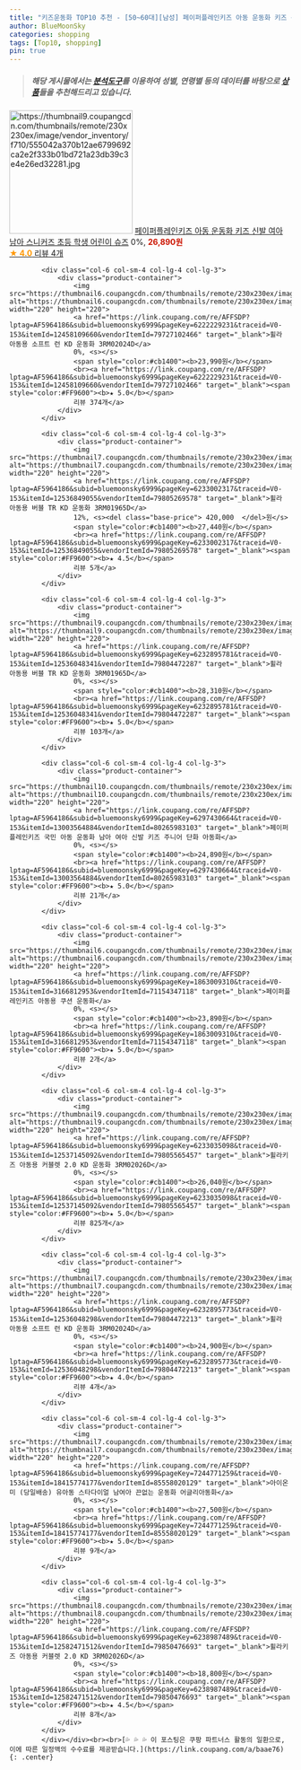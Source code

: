```yaml
---
title: "키즈운동화 TOP10 추천 - [50~60대][남성] 페이퍼플레인키즈 아동 운동화 키즈 신발 여아 남아 스니커즈 초등 학생 어린이 슈즈"
author: BlueMoonSky
categories: shopping
tags: [Top10, shopping]
pin: true
---
```


> ##### 해당 게시물에서는 [**분석도구**](https://itemscout.io/)를 이용하여 **성별**, **연령별** 등의 데이터를 바탕으로 [**상품**](https://link.coupang.com/a/baae76)들을 추천해드리고 있습니다.
<div class="container"><div class="row">
            <div class="col-6 col-sm-4 col-lg-4 col-lg-3">
                <div class="product-container">
                    <img src="https://thumbnail9.coupangcdn.com/thumbnails/remote/230x230ex/image/vendor_inventory/f710/555042a370b12ae6799692ca2e2f333b01bd721a23db39c3e4e26ed32281.jpg" alt="https://thumbnail9.coupangcdn.com/thumbnails/remote/230x230ex/image/vendor_inventory/f710/555042a370b12ae6799692ca2e2f333b01bd721a23db39c3e4e26ed32281.jpg" width="220" height="220">
                    <a href="https://link.coupang.com/re/AFFSDP?lptag=AF5964186&subid=bluemoonsky6999&pageKey=6718700989&traceid=V0-153&itemId=15620807771&vendorItemId=82838495071" target="_blank">페이퍼플레인키즈 아동 운동화 키즈 신발 여아 남아 스니커즈 초등 학생 어린이 슈즈</a>
                    0%, <s></s> 
                    <span style="color:#cb1400"><b>26,890원</b></span>
                    <br><a href="https://link.coupang.com/re/AFFSDP?lptag=AF5964186&subid=bluemoonsky6999&pageKey=6718700989&traceid=V0-153&itemId=15620807771&vendorItemId=82838495071" target="_blank"><span style="color:#FF9600"><b>★ 4.0</b></span>
                    리뷰 4개</a>
                </div>
            </div>
            
            <div class="col-6 col-sm-4 col-lg-4 col-lg-3">
                <div class="product-container">
                    <img src="https://thumbnail6.coupangcdn.com/thumbnails/remote/230x230ex/image/rs_quotation_api/j67yqkww/65e8a271b2dd409d98d9d8b259ad27aa.jpg" alt="https://thumbnail6.coupangcdn.com/thumbnails/remote/230x230ex/image/rs_quotation_api/j67yqkww/65e8a271b2dd409d98d9d8b259ad27aa.jpg" width="220" height="220">
                    <a href="https://link.coupang.com/re/AFFSDP?lptag=AF5964186&subid=bluemoonsky6999&pageKey=6222229231&traceid=V0-153&itemId=12458109660&vendorItemId=79727102466" target="_blank">휠라 아동용 소프트 런 KD 운동화 3RM02024D</a>
                    0%, <s></s> 
                    <span style="color:#cb1400"><b>23,990원</b></span>
                    <br><a href="https://link.coupang.com/re/AFFSDP?lptag=AF5964186&subid=bluemoonsky6999&pageKey=6222229231&traceid=V0-153&itemId=12458109660&vendorItemId=79727102466" target="_blank"><span style="color:#FF9600"><b>★ 5.0</b></span>
                    리뷰 374개</a>
                </div>
            </div>
            
            <div class="col-6 col-sm-4 col-lg-4 col-lg-3">
                <div class="product-container">
                    <img src="https://thumbnail7.coupangcdn.com/thumbnails/remote/230x230ex/image/rs_quotation_api/nxcywaza/e326cc11c4904a0a881e9b6a258928af.jpg" alt="https://thumbnail7.coupangcdn.com/thumbnails/remote/230x230ex/image/rs_quotation_api/nxcywaza/e326cc11c4904a0a881e9b6a258928af.jpg" width="220" height="220">
                    <a href="https://link.coupang.com/re/AFFSDP?lptag=AF5964186&subid=bluemoonsky6999&pageKey=6233002317&traceid=V0-153&itemId=12536849055&vendorItemId=79805269578" target="_blank">휠라 아동용 버블 TR KD 운동화 3RM01965D</a>
                    12%, <s><del class="base-price"> 420,000  </del>원</s> 
                    <span style="color:#cb1400"><b>27,440원</b></span>
                    <br><a href="https://link.coupang.com/re/AFFSDP?lptag=AF5964186&subid=bluemoonsky6999&pageKey=6233002317&traceid=V0-153&itemId=12536849055&vendorItemId=79805269578" target="_blank"><span style="color:#FF9600"><b>★ 4.5</b></span>
                    리뷰 5개</a>
                </div>
            </div>
            
            <div class="col-6 col-sm-4 col-lg-4 col-lg-3">
                <div class="product-container">
                    <img src="https://thumbnail9.coupangcdn.com/thumbnails/remote/230x230ex/image/rs_quotation_api/spyawjea/4c302a22823b4eac992e203b7be37df2.jpg" alt="https://thumbnail9.coupangcdn.com/thumbnails/remote/230x230ex/image/rs_quotation_api/spyawjea/4c302a22823b4eac992e203b7be37df2.jpg" width="220" height="220">
                    <a href="https://link.coupang.com/re/AFFSDP?lptag=AF5964186&subid=bluemoonsky6999&pageKey=6232895781&traceid=V0-153&itemId=12536048341&vendorItemId=79804472287" target="_blank">휠라 아동용 버블 TR KD 운동화 3RM01965D</a>
                    0%, <s></s> 
                    <span style="color:#cb1400"><b>28,310원</b></span>
                    <br><a href="https://link.coupang.com/re/AFFSDP?lptag=AF5964186&subid=bluemoonsky6999&pageKey=6232895781&traceid=V0-153&itemId=12536048341&vendorItemId=79804472287" target="_blank"><span style="color:#FF9600"><b>★ 5.0</b></span>
                    리뷰 103개</a>
                </div>
            </div>
            
            <div class="col-6 col-sm-4 col-lg-4 col-lg-3">
                <div class="product-container">
                    <img src="https://thumbnail10.coupangcdn.com/thumbnails/remote/230x230ex/image/vendor_inventory/2e24/6e2c16cccd293cc31b79a0df2b9376f05fbefc8d2ebf95a9022727feb60f.jpg" alt="https://thumbnail10.coupangcdn.com/thumbnails/remote/230x230ex/image/vendor_inventory/2e24/6e2c16cccd293cc31b79a0df2b9376f05fbefc8d2ebf95a9022727feb60f.jpg" width="220" height="220">
                    <a href="https://link.coupang.com/re/AFFSDP?lptag=AF5964186&subid=bluemoonsky6999&pageKey=6297430664&traceid=V0-153&itemId=13003564884&vendorItemId=80265983103" target="_blank">페이퍼플레인키즈 국민 아동 운동화 남아 여아 신발 키즈 주니어 단화 아동화</a>
                    0%, <s></s> 
                    <span style="color:#cb1400"><b>24,890원</b></span>
                    <br><a href="https://link.coupang.com/re/AFFSDP?lptag=AF5964186&subid=bluemoonsky6999&pageKey=6297430664&traceid=V0-153&itemId=13003564884&vendorItemId=80265983103" target="_blank"><span style="color:#FF9600"><b>★ 5.0</b></span>
                    리뷰 21개</a>
                </div>
            </div>
            
            <div class="col-6 col-sm-4 col-lg-4 col-lg-3">
                <div class="product-container">
                    <img src="https://thumbnail6.coupangcdn.com/thumbnails/remote/230x230ex/image/vendor_inventory/dfae/8f0862ef212eebab18b7f0fc0f76eb276a1e8e1166e97b17513a1d03f556.jpg" alt="https://thumbnail6.coupangcdn.com/thumbnails/remote/230x230ex/image/vendor_inventory/dfae/8f0862ef212eebab18b7f0fc0f76eb276a1e8e1166e97b17513a1d03f556.jpg" width="220" height="220">
                    <a href="https://link.coupang.com/re/AFFSDP?lptag=AF5964186&subid=bluemoonsky6999&pageKey=1863009310&traceid=V0-153&itemId=3166812953&vendorItemId=71154347118" target="_blank">페이퍼플레인키즈 아동용 쿠션 운동화</a>
                    0%, <s></s> 
                    <span style="color:#cb1400"><b>23,890원</b></span>
                    <br><a href="https://link.coupang.com/re/AFFSDP?lptag=AF5964186&subid=bluemoonsky6999&pageKey=1863009310&traceid=V0-153&itemId=3166812953&vendorItemId=71154347118" target="_blank"><span style="color:#FF9600"><b>★ 5.0</b></span>
                    리뷰 2개</a>
                </div>
            </div>
            
            <div class="col-6 col-sm-4 col-lg-4 col-lg-3">
                <div class="product-container">
                    <img src="https://thumbnail9.coupangcdn.com/thumbnails/remote/230x230ex/image/rs_quotation_api/1utsijm2/e4d71cc5d043402ebd0a3751c9c70a97.jpg" alt="https://thumbnail9.coupangcdn.com/thumbnails/remote/230x230ex/image/rs_quotation_api/1utsijm2/e4d71cc5d043402ebd0a3751c9c70a97.jpg" width="220" height="220">
                    <a href="https://link.coupang.com/re/AFFSDP?lptag=AF5964186&subid=bluemoonsky6999&pageKey=6233035098&traceid=V0-153&itemId=12537145092&vendorItemId=79805565457" target="_blank">휠라키즈 아동용 커블렛 2.0 KD 운동화 3RM02026D</a>
                    0%, <s></s> 
                    <span style="color:#cb1400"><b>26,040원</b></span>
                    <br><a href="https://link.coupang.com/re/AFFSDP?lptag=AF5964186&subid=bluemoonsky6999&pageKey=6233035098&traceid=V0-153&itemId=12537145092&vendorItemId=79805565457" target="_blank"><span style="color:#FF9600"><b>★ 5.0</b></span>
                    리뷰 825개</a>
                </div>
            </div>
            
            <div class="col-6 col-sm-4 col-lg-4 col-lg-3">
                <div class="product-container">
                    <img src="https://thumbnail7.coupangcdn.com/thumbnails/remote/230x230ex/image/rs_quotation_api/7vjaukke/3d69cfabc7c54962b7248536996aa6da.jpg" alt="https://thumbnail7.coupangcdn.com/thumbnails/remote/230x230ex/image/rs_quotation_api/7vjaukke/3d69cfabc7c54962b7248536996aa6da.jpg" width="220" height="220">
                    <a href="https://link.coupang.com/re/AFFSDP?lptag=AF5964186&subid=bluemoonsky6999&pageKey=6232895773&traceid=V0-153&itemId=12536048298&vendorItemId=79804472213" target="_blank">휠라 아동용 소프트 런 KD 운동화 3RM02024D</a>
                    0%, <s></s> 
                    <span style="color:#cb1400"><b>24,900원</b></span>
                    <br><a href="https://link.coupang.com/re/AFFSDP?lptag=AF5964186&subid=bluemoonsky6999&pageKey=6232895773&traceid=V0-153&itemId=12536048298&vendorItemId=79804472213" target="_blank"><span style="color:#FF9600"><b>★ 4.0</b></span>
                    리뷰 4개</a>
                </div>
            </div>
            
            <div class="col-6 col-sm-4 col-lg-4 col-lg-3">
                <div class="product-container">
                    <img src="https://thumbnail7.coupangcdn.com/thumbnails/remote/230x230ex/image/vendor_inventory/b9a3/4eb144babd0aa096c5b91c680e3a06e0d8dd36b4a839a6694bea9e387826.jpg" alt="https://thumbnail7.coupangcdn.com/thumbnails/remote/230x230ex/image/vendor_inventory/b9a3/4eb144babd0aa096c5b91c680e3a06e0d8dd36b4a839a6694bea9e387826.jpg" width="220" height="220">
                    <a href="https://link.coupang.com/re/AFFSDP?lptag=AF5964186&subid=bluemoonsky6999&pageKey=7244771259&traceid=V0-153&itemId=18415774177&vendorItemId=85558020129" target="_blank">아이온미 (당일배송) 유아동 스타다이얼 남여아 끈없는 운동화 어글리아동화</a>
                    0%, <s></s> 
                    <span style="color:#cb1400"><b>27,500원</b></span>
                    <br><a href="https://link.coupang.com/re/AFFSDP?lptag=AF5964186&subid=bluemoonsky6999&pageKey=7244771259&traceid=V0-153&itemId=18415774177&vendorItemId=85558020129" target="_blank"><span style="color:#FF9600"><b>★ 5.0</b></span>
                    리뷰 9개</a>
                </div>
            </div>
            
            <div class="col-6 col-sm-4 col-lg-4 col-lg-3">
                <div class="product-container">
                    <img src="https://thumbnail8.coupangcdn.com/thumbnails/remote/230x230ex/image/rs_quotation_api/i9cdgjcw/7508bb302a3e4e6ab033c4e1d8325ad7.jpg" alt="https://thumbnail8.coupangcdn.com/thumbnails/remote/230x230ex/image/rs_quotation_api/i9cdgjcw/7508bb302a3e4e6ab033c4e1d8325ad7.jpg" width="220" height="220">
                    <a href="https://link.coupang.com/re/AFFSDP?lptag=AF5964186&subid=bluemoonsky6999&pageKey=6238987489&traceid=V0-153&itemId=12582471512&vendorItemId=79850476693" target="_blank">휠라키즈 아동용 커블렛 2.0 KD 3RM02026D</a>
                    0%, <s></s> 
                    <span style="color:#cb1400"><b>18,800원</b></span>
                    <br><a href="https://link.coupang.com/re/AFFSDP?lptag=AF5964186&subid=bluemoonsky6999&pageKey=6238987489&traceid=V0-153&itemId=12582471512&vendorItemId=79850476693" target="_blank"><span style="color:#FF9600"><b>★ 4.5</b></span>
                    리뷰 8개</a>
                </div>
            </div>
            </div></div><br><br>[💦 💦 💦 이 포스팅은 쿠팡 파트너스 활동의 일환으로, 이에 따른 일정액의 수수료를 제공받습니다.](https://link.coupang.com/a/baae76){: .center}